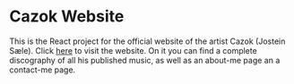 # Cazok Website

This is the React project for the official website of the artist Cazok (Jostein Sæle).
Click [here](https://cazok.no) to visit the website.
On it you can find a complete discography of all his published music, as well as
an about-me page an a contact-me page.
